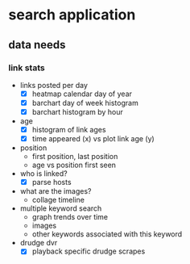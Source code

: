 # search application

## data needs
### link stats
  * links posted per day
    * [x] heatmap calendar day of year
    * [x] barchart day of week histogram
    * [x] barchart histogram by hour
  * age
    * [x] histogram of link ages
    * [x] time appeared (x) vs plot link age (y)
  * position
    * first position, last position
    * age vs position first seen
  * who is linked?
    * [x] parse hosts
* what are the images?
  * collage timeline
* multiple keyword search
  * graph trends over time
  * images
  * other keywords associated with this keyword
* drudge dvr
  * [x] playback specific drudge scrapes
